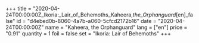 +++
title = "2020-04-24T00:00:00Z_Ikoria:_Lair_of_Behemoths_Kaheera,_the_Orphanguard_[en]_false"
id = "d4ebed0b-8060-4a7b-a060-5cfcd2172b16"
date = "2020-04-24T00:00:00Z"
name = "Kaheera, the Orphanguard"
lang = ["en"]
price = "0.91"
quantity = 1
foil = false
set = "Ikoria: Lair of Behemoths"
+++
